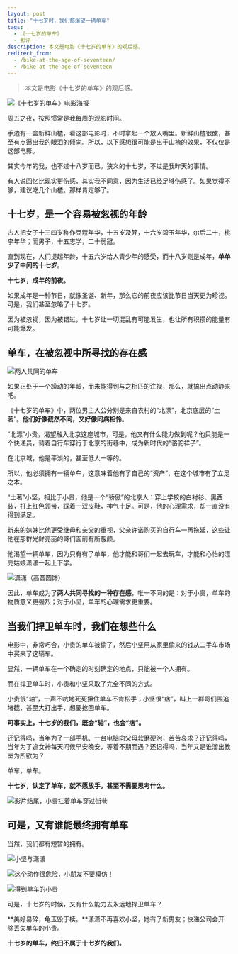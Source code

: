 ```yaml
---
layout: post
title: "十七岁时，我们都渴望一辆单车"
tags:
  - 《十七岁的单车》
  - 影评
description: 本文是电影《十七岁的单车》的观后感。
redirect_from:
  - /bike-at-the-age-of-seventeen/
  - /bike-at-the-age-of-seventeen
---
```


> 本文是电影《十七岁的单车》的观后感。

![《十七岁的单车》电影海报](/images/8817191-e086e0076a2294a6.webp)

周五之夜，按照惯常是我每周的观影时间。

手边有一盒新鲜山楂，看这部电影时，不时拿起一个放入嘴里。新鲜山楂很酸，甚至有点逼出我的眼泪的倾向。所以，以下感想很可能是出于山楂的效果，不仅仅是这部电影。

其实今年的我，也不过十八岁而已。狭义的十七岁，不过是我昨天的事情。

有人说回忆比现实更伤感，其实我不同意，因为生活已经足够伤感了。如果觉得不够，建议吃几个山楂。那样肯定够了。

## 十七岁，是一个容易被忽视的年龄

古人把女子十三四岁称作豆蔻年华，十五岁及笄，十六岁碧玉年华，尔后二十，桃李年华；而男子，十五志学，二十弱冠。

直到现在，人们提起年龄，十五六岁给人青少年的感受，而十八岁则是成年，**单单少了中间的十七岁**。

**十七岁，成年的前夜。**

如果成年是一种节日，就像圣诞、新年，那么它的前夜应该比节日当天更为珍视。可是，我们甚至忽略了十七岁。

因为被忽视，因为被错过，十七岁让一切混乱有可能发生，也让所有积攒的能量有可能爆发。

## 单车，在被忽视中所寻找的存在感

![两人共同的单车](/images/8817191-115e0e9af7628f18.webp)

如果正处于一个躁动的年龄，而未能得到与之相匹的注视，那么，就搞出点动静来吧。

《十七岁的单车》中，两位男主人公分别是来自农村的“北漂”，北京底层的“土著”。**他们好像截然不同，又好像同病相怜**。

“北漂”小贵，渴望融入北京这座城市，可是，他又有什么能力做到呢？他只能是一个快递员，骑着自行车穿行于北京的街巷中，成为新时代的“骆驼祥子”。

在北京城，他是平淡的，甚至低人一等的。

所以，他必须拥有一辆单车，这意味着他有了自己的“资产”，在这个城市有了立足之本。

“土著”小坚，相比于小贵，他是一个“骄傲”的北京人：穿上学校的白衬衫、黑西装，打上红色领带，踩着一双皮鞋，神气十足。可是，他的心理需求，却一直没有得到满足。

新来的妹妹比他更受继母和亲父的重视，父亲许诺购买的自行车一再拖延，这些让他在那群光鲜亮丽的哥们面前有所赧颜。

他渴望一辆单车，因为只有有了单车，他才能和哥们一起去玩车，才能和心怡的漂亮姑娘潇潇一起上下学。

![潇潇（高圆圆饰）](/images/8817191-7310795b3bb2a778.webp)

因此，单车成为了**两人共同寻找的一种存在感**，唯一不同的是：对于小贵，单车的物质意义更强烈；对于小坚，单车的心理需求更重要。

## 当我们捍卫单车时，我们在想些什么

电影中，非常巧合，小贵的单车被偷了，然后小坚用从家里偷来的钱从二手车市场中买来了这辆车。

显然，一辆单车在一个确定的时刻确定的地点，只能被一个人拥有。

而在捍卫单车时，小贵和小坚采取了完全不同的方式。

小贵很“轴”，一声不吭地死死攥住单车不肯松手；小坚很“痞”，叫上一群哥们围追堵截，甚至大打出手，想要抢回单车。

**可事实上，十七岁的我们，既会“轴”，也会“痞”。**

还记得吗，当年为了一部手机、一台电脑向父母软磨硬泡，苦苦哀求？还记得吗，当年为了追女神每天问候早安晚安，等着不期而遇？还记得吗，当年又是谁溜出教室为所欲为？

单车，单车。

**十七岁，认定了单车，就不愿放手，甚至不需要思考什么。**

![影片结尾，小贵扛着单车穿过街巷](/images/8817191-6316eb54a9c1cda8.webp)

## 可是，又有谁能最终拥有单车

当然，我们都有短暂的拥有。

![小坚与潇潇](/images/8817191-c9f70d7351f1205b.webp)

![这个动作很危险，小朋友不要模仿！](/images/8817191-8bbd04f9bfcddb64.webp)

![得到单车的小贵](/images/8817191-e7366b04d10c2fab.webp)

可是，十七岁的时候，又有什么能力去永远地捍卫单车？

**美好易碎，龟玉毁于椟。**潇潇不再喜欢小坚，她有了新男友；快递公司会开除丢失单车的小贵。

**十七岁的单车，终归不属于十七岁的我们。**
